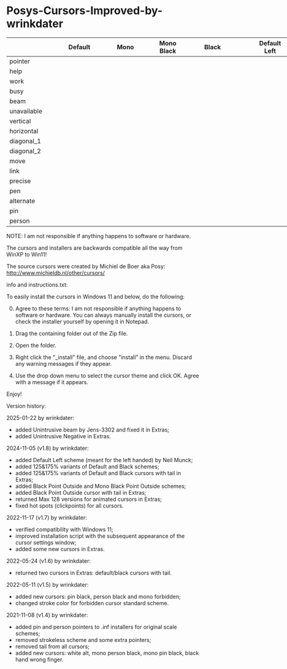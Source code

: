 # Posys-Cursors-Improved-by-wrinkdater

<div class="tg-wrap"><table style="undefined;table-layout: fixed; width: 1163px"><colgroup>
<col style="width: 124.2px">
<col style="width: 132.2px">
<col style="width: 108.2px">
<col style="width: 113.2px">
<col style="width: 120.2px">
<col style="width: 180.2px">
<col style="width: 385.2px">
</colgroup>
<thead>
  <tr>
    <th></th>
    <th>Default</th>
    <th>Mono</th>
    <th>Mono<br>Black</th>
    <th>Black</th>
    <th>Default<br>Left</th>
    <th>Extras</th>
  </tr></thead>
<tbody>
  <tr>
    <td>pointer</td>
    <td colspan="2"></td>
    <td colspan="2"></td>
    <td></td>
    <td></td>
  </tr>
  <tr>
    <td>help</td>
    <td colspan="2"></td>
    <td colspan="2"></td>
    <td></td>
    <td></td>
  </tr>
  <tr>
    <td>work</td>
    <td></td>
    <td></td>
    <td></td>
    <td></td>
    <td></td>
    <td></td>
  </tr>
  <tr>
    <td>busy</td>
    <td></td>
    <td colspan="2"></td>
    <td colspan="2"></td>
    <td></td>
  </tr>
  <tr>
    <td>beam</td>
    <td colspan="5"></td>
    <td></td>
  </tr>
  <tr>
    <td>unavailable</td>
    <td></td>
    <td></td>
    <td></td>
    <td></td>
    <td></td>
    <td></td>
  </tr>
  <tr>
    <td>vertical</td>
    <td colspan="2"></td>
    <td colspan="2"></td>
    <td></td>
    <td></td>
  </tr>
  <tr>
    <td>horizontal</td>
    <td colspan="2"></td>
    <td colspan="2"></td>
    <td></td>
    <td></td>
  </tr>
  <tr>
    <td>diagonal_1</td>
    <td colspan="2"></td>
    <td colspan="2"></td>
    <td></td>
    <td></td>
  </tr>
  <tr>
    <td>diagonal_2</td>
    <td colspan="2"></td>
    <td colspan="2"></td>
    <td></td>
    <td></td>
  </tr>
  <tr>
    <td>move</td>
    <td colspan="2"></td>
    <td colspan="2"></td>
    <td></td>
    <td></td>
  </tr>
  <tr>
    <td>link</td>
    <td colspan="2"></td>
    <td colspan="2"></td>
    <td></td>
    <td></td>
  </tr>
  <tr>
    <td>precise</td>
    <td colspan="5"></td>
    <td></td>
  </tr>
  <tr>
    <td>pen</td>
    <td colspan="2"></td>
    <td colspan="2"></td>
    <td></td>
    <td></td>
  </tr>
  <tr>
    <td>alternate</td>
    <td colspan="2"></td>
    <td colspan="2"></td>
    <td></td>
    <td></td>
  </tr>
  <tr>
    <td>pin</td>
    <td></td>
    <td></td>
    <td></td>
    <td></td>
    <td></td>
    <td></td>
  </tr>
  <tr>
    <td>person</td>
    <td></td>
    <td></td>
    <td></td>
    <td></td>
    <td></td>
    <td></td>
  </tr>
</tbody></table></div>

NOTE: I am not responsible if anything happens to software or hardware.

The cursors and installers are backwards compatible all the way from WinXP to Win11!

The source cursors were created by Michiel de Boer aka Posy: http://www.michieldb.nl/other/cursors/

info and instructions.txt:

To easily install the cursors in Windows 11 and below, do the following:

0. Agree to these terms: I am not responsible if anything happens to software or hardware.
You can always manually install the cursors, or check the installer yourself by opening it in Notepad.

1. Drag the containing folder out of the Zip file.

2. Open the folder.

3. Right click the "_install" file, and choose "install" in the menu. Discard any warning messages if they appear.

4. Use the drop down menu to select the cursor theme and click OK. Agree with a message if it appears.

Enjoy!

Version history:

2025-01-22 by wrinkdater:
- added Unintrusive beam by Jens-3302 and fixed it in Extras;
- added Unintrusive Negative in Extras.

2024-11-05 (v1.8) by wrinkdater:
- added Default Left scheme (meant for the left handed) by Neil Munck;
- added 125&175% variants of Default and Black schemes;
- added 125&175% variants of Default and Black cursors with tail in Extras;
- added Black Point Outside and Mono Black Point Outside schemes;
- added Black Point Outside cursor with tail in Extras;
- returned Max 128 versions for animated cursors in Extras;
- fixed hot spots (clickpoints) for all cursors.

2022-11-17 (v1.7) by wrinkdater:
- verified compatibility with Windows 11;
- improved installation script with the subsequent appearance of the cursor settings window;
- added some new cursors in Extras.

2022-05-24 (v1.6) by wrinkdater:
- returned two cursors in Extras: default/black cursors with tail.

2022-05-11 (v1.5) by wrinkdater:
- added new cursors: pin black, person black and mono forbidden;
- changed stroke color for forbidden cursor standard scheme.

2021-11-08 (v1.4) by wrinkdater: 
- added pin and person pointers to .inf installers for original scale schemes;
- removed strokeless scheme and some extra pointers;
- removed tail from all cursors;
- added new cursors: white alt, mono person black, mono pin black, black hand wrong finger.
